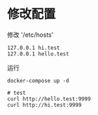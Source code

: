 # 修改配置
修改 '/etc/hosts'
```shell
127.0.0.1 hi.test
127.0.0.1 hello.test
```

运行

```shell
docker-compose up -d

# test
curl http://hello.test:9999
curl http://hi.test:9999
```

